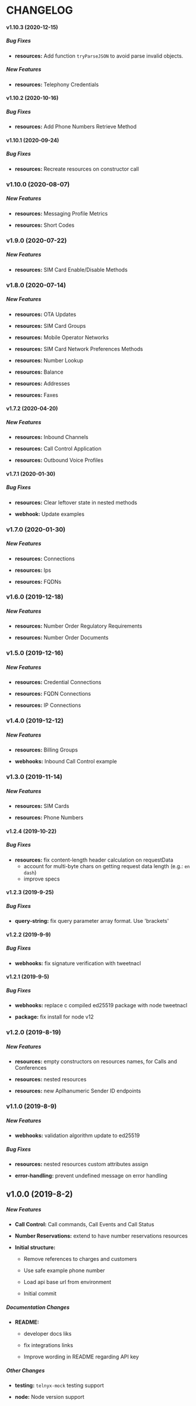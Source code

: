 # CHANGELOG

#### v1.10.3 (2020-12-15)

##### Bug Fixes

- **resources:** Add function `tryParseJSON` to avoid parse invalid objects.

##### New Features

- **resources:** Telephony Credentials

#### v1.10.2 (2020-10-16)

##### Bug Fixes

- **resources:** Add Phone Numbers Retrieve Method

#### v1.10.1 (2020-09-24)

##### Bug Fixes

- **resources:** Recreate resources on constructor call

### v1.10.0 (2020-08-07)

##### New Features

- **resources:** Messaging Profile Metrics

- **resources:** Short Codes

### v1.9.0 (2020-07-22)

##### New Features

- **resources:** SIM Card Enable/Disable Methods

### v1.8.0 (2020-07-14)

##### New Features

- **resources:** OTA Updates

- **resources:** SIM Card Groups

- **resources:** Mobile Operator Networks

- **resources:** SIM Card Network Preferences Methods

- **resources:** Number Lookup

- **resources:** Balance

- **resources:** Addresses

- **resources:** Faxes

#### v1.7.2 (2020-04-20)

##### New Features

- **resources:** Inbound Channels

- **resources:** Call Control Application

- **resources:** Outbound Voice Profiles

#### v1.7.1 (2020-01-30)

##### Bug Fixes

- **resources:** Clear leftover state in nested methods

- **webhook:** Update examples

### v1.7.0 (2020-01-30)

##### New Features

- **resources:** Connections

- **resources:** Ips

- **resources:** FQDNs

### v1.6.0 (2019-12-18)

##### New Features

- **resources:** Number Order Regulatory Requirements

- **resources:** Number Order Documents

### v1.5.0 (2019-12-16)

##### New Features

- **resources:** Credential Connections

- **resources:** FQDN Connections

- **resources:** IP Connections

### v1.4.0 (2019-12-12)

##### New Features

- **resources:** Billing Groups

- **webhooks:** Inbound Call Control example

### v1.3.0 (2019-11-14)

##### New Features

- **resources:** SIM Cards

- **resources:** Phone Numbers

#### v1.2.4 (2019-10-22)

##### Bug Fixes

- **resources:** fix content-length header calculation on requestData
  - account for multi-byte chars on getting request data length (e.g.: `en dash`)
  - improve specs

#### v1.2.3 (2019-9-25)

##### Bug Fixes

- **query-string:** fix query parameter array format. Use 'brackets'

#### v1.2.2 (2019-9-9)

##### Bug Fixes

- **webhooks:** fix signature verification with tweetnacl

#### v1.2.1 (2019-9-5)

##### Bug Fixes

- **webhooks:** replace c compiled ed25519 package with node tweetnacl

- **package:** fix install for node v12

### v1.2.0 (2019-8-19)

##### New Features

- **resources:** empty constructors on resources names, for Calls and Conferences

- **resources:** nested resources

- **resources:** new Aplhanumeric Sender ID endpoints

### v1.1.0 (2019-8-9)

##### New Features

- **webhooks:** validation algorithm update to ed25519

##### Bug Fixes

- **resources:** nested resources custom attributes assign

- **error-handling:** prevent undefined message on error handling

## v1.0.0 (2019-8-2)

##### New Features

- **Call Control:** Call commands, Call Events and Call Status

- **Number Reservations:** extend to have number reservations resources

- **Initial structure:**

  - Remove references to charges and customers

  - Use safe example phone number

  - Load api base url from environment

  - Initial commit

##### Documentation Changes

- **README:**

  - developer docs liks

  - fix integrations links

  - Improve wording in README regarding API key

##### Other Changes

- **testing:** `telnyx-mock` testing support

- **node:** Node version support
